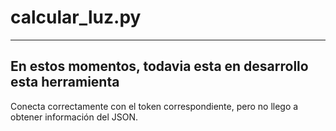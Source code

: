 # calcular_luz.py

--------------------------------------------------------------
En estos momentos, todavia esta en desarrollo esta herramienta
--------------------------------------------------------------

Conecta correctamente con el token correspondiente, pero no llego a obtener información del JSON. 